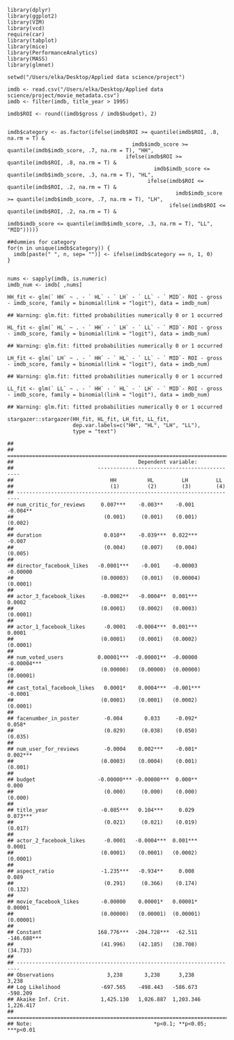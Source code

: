     library(dplyr)
    library(ggplot2)
    library(VIM)
    library(vcd)
    require(car)
    library(tabplot)
    library(mice)
    library(PerformanceAnalytics)
    library(MASS)
    library(glmnet)

    setwd("/Users/elka/Desktop/Applied data science/project")

    imdb <- read.csv("/Users/elka/Desktop/Applied data science/project/movie_metadata.csv")
    imdb <- filter(imdb, title_year > 1995)

    imdb$ROI <- round((imdb$gross / imdb$budget), 2)


    imdb$category <- as.factor(ifelse(imdb$ROI >= quantile(imdb$ROI, .8, na.rm = T) &
                                            imdb$imdb_score >= quantile(imdb$imdb_score, .7, na.rm = T), "HH",
                                          ifelse(imdb$ROI >= quantile(imdb$ROI, .8, na.rm = T) &
                                                   imdb$imdb_score <= quantile(imdb$imdb_score, .3, na.rm = T), "HL",
                                                 ifelse(imdb$ROI <= quantile(imdb$ROI, .2, na.rm = T) &
                                                          imdb$imdb_score >= quantile(imdb$imdb_score, .7, na.rm = T), "LH",
                                                        ifelse(imdb$ROI <= quantile(imdb$ROI, .2, na.rm = T) &
                                                                 imdb$imdb_score <= quantile(imdb$imdb_score, .3, na.rm = T), "LL", "MID")))))

    ##dummies for category
    for(n in unique(imdb$category)) {
      imdb[paste(" ", n, sep= "")] <- ifelse(imdb$category == n, 1, 0)
    }


    nums <- sapply(imdb, is.numeric)
    imdb_num <- imdb[ ,nums]

    HH_fit <- glm(` HH` ~ . - ` HL` - ` LH` - ` LL` - ` MID`- ROI - gross - imdb_score, family = binomial(link = "logit"), data = imdb_num)

    ## Warning: glm.fit: fitted probabilities numerically 0 or 1 occurred

    HL_fit <- glm(` HL` ~ . - ` HH` - ` LH` - ` LL` - ` MID`- ROI - gross - imdb_score, family = binomial(link = "logit"), data = imdb_num)

    ## Warning: glm.fit: fitted probabilities numerically 0 or 1 occurred

    LH_fit <- glm(` LH` ~ . - ` HH` - ` HL` - ` LL` - ` MID`- ROI - gross - imdb_score, family = binomial(link = "logit"), data = imdb_num)

    ## Warning: glm.fit: fitted probabilities numerically 0 or 1 occurred

    LL_fit <- glm(` LL` ~ . - ` HH` - ` HL` - ` LH` - ` MID`- ROI - gross - imdb_score, family = binomial(link = "logit"), data = imdb_num)

    ## Warning: glm.fit: fitted probabilities numerically 0 or 1 occurred

    stargazer::stargazer(HH_fit, HL_fit, LH_fit, LL_fit,
                         dep.var.labels=c("HH", "HL", "LH", "LL"),
                         type = "text")

    ## 
    ## =======================================================================
    ##                                        Dependent variable:             
    ##                           ---------------------------------------------
    ##                               HH          HL         LH         LL     
    ##                               (1)         (2)        (3)        (4)    
    ## -----------------------------------------------------------------------
    ## num_critic_for_reviews     0.007***    -0.003**    -0.001    -0.004**  
    ##                             (0.001)     (0.001)    (0.001)    (0.002)  
    ##                                                                        
    ## duration                    0.010**    -0.039***  0.022***    -0.007   
    ##                             (0.004)     (0.007)    (0.004)    (0.005)  
    ##                                                                        
    ## director_facebook_likes   -0.0001***    -0.001    -0.00003   -0.00000  
    ##                            (0.00003)    (0.001)   (0.00004)  (0.0001)  
    ##                                                                        
    ## actor_3_facebook_likes     -0.0002**   -0.0004**  0.001***    0.0002   
    ##                            (0.0001)    (0.0002)   (0.0003)   (0.0001)  
    ##                                                                        
    ## actor_1_facebook_likes      -0.0001   -0.0004***  0.001***    0.0001   
    ##                            (0.0001)    (0.0001)   (0.0002)   (0.0001)  
    ##                                                                        
    ## num_voted_users           0.00001***  -0.00001**  -0.00000  -0.00004***
    ##                            (0.00000)   (0.00000)  (0.00000)  (0.00001) 
    ##                                                                        
    ## cast_total_facebook_likes   0.0001*    0.0004***  -0.001***   -0.0001  
    ##                            (0.0001)    (0.0001)   (0.0002)   (0.0001)  
    ##                                                                        
    ## facenumber_in_poster        -0.004       0.033     -0.092*    0.058*   
    ##                             (0.029)     (0.038)    (0.050)    (0.035)  
    ##                                                                        
    ## num_user_for_reviews        -0.0004    0.002***    -0.001*   0.002***  
    ##                            (0.0003)    (0.0004)    (0.001)    (0.001)  
    ##                                                                        
    ## budget                    -0.00000*** -0.00000***  0.000**     0.000   
    ##                             (0.000)     (0.000)    (0.000)    (0.000)  
    ##                                                                        
    ## title_year                 -0.085***   0.104***     0.029    0.073***  
    ##                             (0.021)     (0.021)    (0.019)    (0.017)  
    ##                                                                        
    ## actor_2_facebook_likes      -0.0001   -0.0004***  0.001***    0.0001   
    ##                            (0.0001)    (0.0001)   (0.0002)   (0.0001)  
    ##                                                                        
    ## aspect_ratio               -1.235***   -0.934**     0.008      0.089   
    ##                             (0.291)     (0.366)    (0.174)    (0.132)  
    ##                                                                        
    ## movie_facebook_likes       -0.00000    0.00001*   0.00001*    0.00001  
    ##                            (0.00000)   (0.00001)  (0.00001)  (0.00001) 
    ##                                                                        
    ## Constant                  168.776***  -204.728***  -62.511  -146.688***
    ##                            (41.996)    (42.185)   (38.708)   (34.733)  
    ##                                                                        
    ## -----------------------------------------------------------------------
    ## Observations                 3,238       3,238      3,238      3,238   
    ## Log Likelihood             -697.565    -498.443   -586.673   -598.209  
    ## Akaike Inf. Crit.          1,425.130   1,026.887  1,203.346  1,226.417 
    ## =======================================================================
    ## Note:                                       *p<0.1; **p<0.05; ***p<0.01
